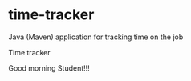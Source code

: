 # time-tracker
Java (Maven) application for tracking time on the job

Time tracker

Good morning Student!!!
